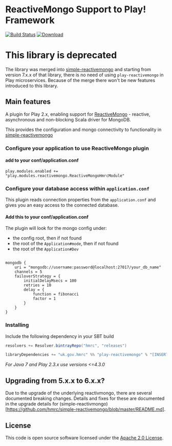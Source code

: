 # ReactiveMongo Support to Play! Framework

[![Build Status](https://travis-ci.org/hmrc/Play-ReactiveMongo.svg?branch=master)](https://travis-ci.org/hmrc/Play-ReactiveMongo) [ ![Download](https://api.bintray.com/packages/hmrc/releases/play-reactivemongo/images/download.svg) ](https://bintray.com/hmrc/releases/play-reactivemongo/_latestVersion)

# This library is deprecated

The library was merged into [simple-reactivemongo](https://github.com/hmrc/simple-reactivemongo) and starting from version 7.x.x of that library, there is no need of using `play-reactivemongo` in Play microservices. Because of the merge there won't be new features introduced to this library.

## Main features

A plugin for Play 2.x, enabling support for [ReactiveMongo](http://reactivemongo.org) - reactive, asynchronous and non-blocking Scala driver for MongoDB.

This provides the configuration and mongo connectivity to functionality in [simple-reactivemongo](https://github.com/hmrc/simple-reactivemongo)

### Configure your application to use ReactiveMongo plugin

#### add to your conf/application.conf

``` 
play.modules.enabled += "play.modules.reactivemongo.ReactiveMongoHmrcModule"
```

### Configure your database access within `application.conf`

This plugin reads connection properties from the `application.conf` and gives you an easy access to the connected database.

#### Add this to your conf/application.conf

The plugin will look for the mongo config under:
 - the config root, then if not found
 - the root of the `Application#mode`, then if not found
 - the root of the `Application#Dev`

```

mongodb {
    uri = "mongodb://username:password@localhost:27017/your_db_name"
    channels = 5
    failoverStrategy = {
        initialDelayMsecs = 100
        retries = 10
        delay = {
            function = fibonacci
            factor = 1
        }
    }
}

```

### Installing

Include the following dependency in your SBT build

```scala
resolvers += Resolver.bintrayRepo("hmrc", "releases")

libraryDependencies += "uk.gov.hmrc" %% "play-reactivemongo" % "[INSERT_VERSION]"
```

*For Java 7 and Play 2.3.x use versions <=4.3.0*

## Upgrading from 5.x.x to 6.x.x?

Due to the upgrade of the underlying reactivmongo, there are several documented breaking changes. Details and fixes for these  are documented in the upgrade details for (simple-reactivmongo)[https://github.com/hmrc/simple-reactivemongo/blob/master/README.md].

## License ##
 
This code is open source software licensed under the [Apache 2.0 License]("http://www.apache.org/licenses/LICENSE-2.0.html").
